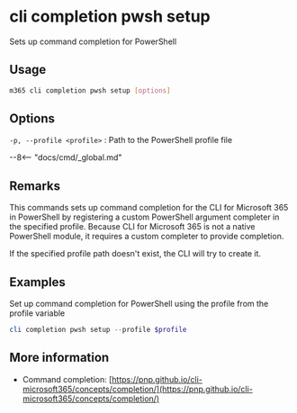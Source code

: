# cli completion pwsh setup

Sets up command completion for PowerShell

## Usage

```sh
m365 cli completion pwsh setup [options]
```

## Options

`-p, --profile <profile>`
: Path to the PowerShell profile file

--8<-- "docs/cmd/_global.md"

## Remarks

This commands sets up command completion for the CLI for Microsoft 365 in PowerShell by registering a custom PowerShell argument completer in the specified profile. Because CLI for Microsoft 365 is not a native PowerShell module, it requires a custom completer to provide completion.

If the specified profile path doesn't exist, the CLI will try to create it.

## Examples

Set up command completion for PowerShell using the profile from the profile variable

```powershell
cli completion pwsh setup --profile $profile
```

## More information

- Command completion: [https://pnp.github.io/cli-microsoft365/concepts/completion/](https://pnp.github.io/cli-microsoft365/concepts/completion/)
